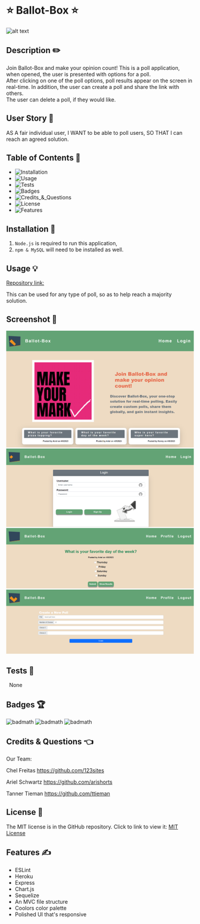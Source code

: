 # ⭐ Ballot-Box ⭐

![alt text](https://img.shields.io/badge/License-MIT-blue.svg)

## Description ✏️

Join Ballot-Box and make your opinion count! 
This is a poll application, when opened, the user is presented with options for a poll.   
After clicking on one of the poll options, poll results appear on the screen in real-time. 
In addition, the user can create a poll and share the link with others.   
The user can delete a poll, if they would like. 

## User Story 📖

AS A fair individual user,
I WANT to be able to poll users,
SO THAT I can reach an agreed solution.

## Table of Contents 📖

- ![Installation](#installation)
- ![Usage](#usage)
- ![Tests](#tests)
- ![Badges](#badges)
- ![Credits\_&_Questions](#credits_&_questions)
- ![License](#license)
- ![Features](#features)

## Installation 🔑

1.  `Node.js` is required to run this application,
2.  `npm & MySQL` will need to be installed as well.

## Usage &#128161;

[Repository link:](https://github.com/ttieman/Ballot-Box)

This can be used for any type of poll, so as to help reach a majority solution.

## Screenshot 🎯

![alt text](./public/images/Main-Page.png)
![alt text](./public/images/Login.png)
![alt text](./public/images/Poll.png)
![alt text](./public/images/Create.png)

## Tests 🎯

&nbsp; None

## Badges 🏆

![badmath](https://img.shields.io/badge/CSS-41%25-purple)
![badmath](https://img.shields.io/badge/JavaScript-35%25-purple)
![badmath](https://img.shields.io/badge/Handlebars-24%25-purple)

## Credits & Questions 👈

Our Team:

Chel Freitas https://github.com/123sites

Ariel Schwartz https://github.com/arishorts

Tanner Tieman https://github.com/ttieman

## License 📝

The MIT license is in the GitHub repository. Click to link to view it:
[MIT License](https://github.com/123sites/Blog-Site/blob/main/LICENSE)

## Features ✍

- ESLint
- Heroku
- Express
- Chart.js
- Sequelize
- An MVC file structure
- Coolors color palette
- Polished UI that's responsive
